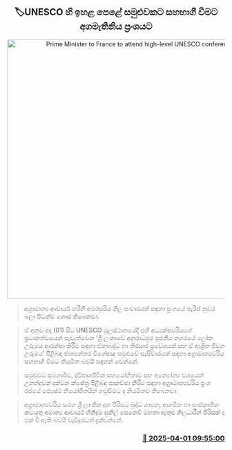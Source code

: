 <p align='center'><b><h2 align='center' title='Prime Minister to France to attend high-level UNESCO conference'>🏷UNESCO හි ඉහළ පෙළේ සමුළුවකට සහභාගී වීමට අගමැතිනිය ප්‍රංශයට</h2></b></p>
<p align='center'><img src='https://helakuru.sgp1.cdn.digitaloceanspaces.com/esana/images/lib/harini-amarasuriya-france.jpg' width='600' alt='Prime Minister to France to attend high-level UNESCO conference'></p>

> අග්‍රාමාත්‍ය ආචාර්ය හරිනි අමරසූරිය නිල සංචාරයක් සඳහා ප්‍රංශයේ පැරිස් නුවර බලා පිටත්ව ගොස් තිබෙනවා.

> ඒ අනුව අද (01) සිට UNESCO මූලස්ථානයේදී එහි අධ්‍යක්ෂවරි‍යගේ ප්‍රධානත්වයෙන් පැවැත්වෙන ‘ශ්‍රී ලංකාවේ අනුරාධපුර පූජනීය නගරයේ ලෝක උරුමය ආරක්ෂා කිරීම සඳහා ඒකාබද්ධ හා තිරසාර ප්‍රවේශයක් සහ ඒ ආශ්‍රිත ජීවන උරුමය’ පිළිබඳ ජාත්‍යන්තර විශේෂඥ සමුළුවේ සැසිවාරයක් සඳහා අග්‍රාමාත්‍යවරිය සහභාගී වීමට නියමිත බවයි සඳහන් වෙන්නේ.

> සමුළුවට සමගාමීව, ද්විපාර්ශ්වික සහයෝගීතාව සහ අන්‍යෝන්‍ය වශයෙන් උනන්දුවක් දක්වන ක්ෂේත්‍ර පිළිබඳ සාකච්ඡා කිරීම සඳහා අග්‍රාමාත්‍යවරිය ප්‍රංශ රජයේ ජ්‍යෙෂ්ඨ නියෝජිතයින් හමුවීමට ද නියමිතව තිබෙනවා.

> අග්‍රාමාත්‍යවරිය සමග ශ්‍රී ලාංකික දූත පිරිසට බුද්ධ ශාසන, ආගමික හා සංස්කෘතික කටයුතු අමාත්‍ය ආචාර්ය හිනිදුම සුනිල් සෙනෙවි මහතා ඇතුළු නිලධාරීන් පිරිසක් ද එක් වී ඇති බවයි වැඩිදුරටත් දැක්වන්නේ.



<h3 align='right'><a href='https://www.helakuru.lk/esana/p/108834/'>📅 2025-04-01 09:55:00</a></h3>
